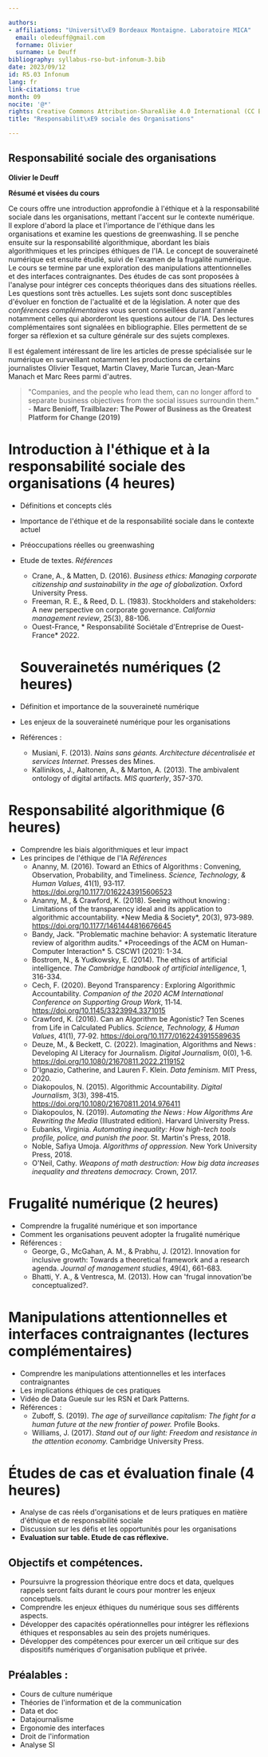 ```yaml
---

authors:
- affiliations: "Universit\xE9 Bordeaux Montaigne. Laboratoire MICA"
  email: oledeuff@gmail.com
  forname: Olivier
  surname: Le Deuff
bibliography: syllabus-rso-but-infonum-3.bib
date: 2023/09/12
id: R5.03 Infonum
lang: fr
link-citations: true
month: 09
nocite: '@*'
rights: Creative Commons Attribution-ShareAlike 4.0 International (CC BY-SA 4.0)
title: "Responsabilit\xE9 sociale des Organisations"

--- 
```


## Responsabilité sociale des organisations

**Olivier le Deuff**

**Résumé et visées du cours**

Ce cours offre une introduction approfondie à l'éthique et à la responsabilité sociale dans les organisations, mettant l'accent sur le contexte numérique. Il explore d'abord la place et l'importance de l'éthique dans les organisations et examine les questions de greenwashing. Il se penche ensuite sur la responsabilité algorithmique, abordant les biais algorithmiques et les principes éthiques de l'IA. Le concept de souveraineté numérique est ensuite étudié, suivi de l'examen de la frugalité numérique. Le cours se termine par une exploration des manipulations attentionnelles et des interfaces contraignantes. Des études de cas sont proposées à l'analyse  pour intégrer ces concepts théoriques dans des situations réelles.
Les questions sont très actuelles. Les sujets sont donc susceptibles d'évoluer en fonction de l'actualité et de la législation. 
A noter que des *conférences complémentaires* vous seront conseillées durant l'année notamment celles qui aborderont les questions autour de l'IA.
Des lectures complémentaires sont signalées en bibliographie. Elles permettent de se forger sa réflexion et sa culture générale sur des sujets complexes.

Il est également intéressant de lire les articles de presse spécialisée sur le numérique en surveillant notamment les productions de certains journalistes Olivier Tesquet, Martin Clavey, Marie Turcan, Jean-Marc Manach et Marc Rees parmi d'autres.

> "Companies, and the people who lead them, can no longer afford to separate business objectives from the social issues surroundin them." - **Marc Benioff, Trailblazer: The Power of Business as the Greatest Platform for Change (2019)**


# Introduction à l'éthique et à la responsabilité sociale des organisations (4 heures)

- Définitions et concepts clés
- Importance de l'éthique et de la responsabilité sociale dans le contexte actuel
- Préoccupations réelles ou greenwashing
- Etude de textes.
*Références*
  - Crane, A., & Matten, D. (2016). *Business ethics: Managing corporate citizenship and sustainability in the age of globalization*. Oxford University Press.
  - Freeman, R. E., & Reed, D. L. (1983). Stockholders and stakeholders: A new perspective on corporate governance. *California management review*, 25(3), 88-106.
  - Ouest-France, * Responsabilité Sociétale d'Entreprise de Ouest-France* 2022.


  # Souverainetés numériques (2 heures)

- Définition et importance de la souveraineté numérique
- Les enjeux de la souveraineté numérique pour les organisations
- Références :
  - Musiani, F. (2013). *Nains sans géants. Architecture décentralisée et services Internet.* Presses des Mines.
  - Kallinikos, J., Aaltonen, A., & Marton, A. (2013). The ambivalent ontology of digital artifacts. *MIS quarterly*, 357-370.

# Responsabilité algorithmique (6 heures)

- Comprendre les biais algorithmiques et leur impact
- Les principes de l'éthique de l'IA
*Références*
  - Ananny, M. (2016). Toward an Ethics of Algorithms : Convening, Observation, Probability, and Timeliness. *Science, Technology, & Human Values*, 41(1), 93‑117. https://doi.org/10.1177/0162243915606523
  - Ananny, M., & Crawford, K. (2018). Seeing without knowing : Limitations of the transparency ideal and its application to algorithmic accountability. *New Media & Society\*, 20(3), 973‑989. https://doi.org/10.1177/1461444816676645
  - Bandy, Jack. "Problematic machine behavior: A systematic literature review of algorithm audits." \*Proceedings of the ACM on Human-Computer Interaction\* 5\. CSCW1 (2021): 1-34.
  - Bostrom, N., & Yudkowsky, E. (2014). The ethics of artificial intelligence. *The Cambridge handbook of artificial intelligence*, 1, 316-334.
  - Cech, F. (2020). Beyond Transparency : Exploring Algorithmic Accountability. *Companion of the 2020 ACM International Conference on Supporting Group Work*, 11‑14. https://doi.org/10.1145/3323994.3371015
  - Crawford, K. (2016). Can an Algorithm be Agonistic? Ten Scenes from Life in Calculated Publics. *Science, Technology, & Human Values*, 41(1), 77‑92. https://doi.org/10.1177/0162243915589635
  - Deuze, M., & Beckett, C. (2022). Imagination, Algorithms and News : Developing AI Literacy for Journalism. *Digital Journalism*, 0(0), 1‑6. https://doi.org/10.1080/21670811.2022.2119152
  - D'Ignazio, Catherine, and Lauren F. Klein. *Data feminism*. MIT Press, 2020.
  - Diakopoulos, N. (2015). Algorithmic Accountability. *Digital Journalism*, 3(3), 398‑415. https://doi.org/10.1080/21670811.2014.976411
  - Diakopoulos, N. (2019). *Automating the News : How Algorithms Are Rewriting the Media* (Illustrated edition). Harvard University Press.
  - Eubanks, Virginia. *Automating inequality: How high-tech tools profile, police, and punish the poor.* St. Martin's Press, 2018.
  - Noble, Safiya Umoja. *Algorithms of oppression.* New York University Press, 2018.
  - O'Neil, Cathy. *Weapons of math destruction: How big data increases inequality and threatens democracy.* Crown, 2017.


# Frugalité numérique (2 heures)

- Comprendre la frugalité numérique et son importance
- Comment les organisations peuvent adopter la frugalité numérique
- Références :
  - George, G., McGahan, A. M., & Prabhu, J. (2012). Innovation for inclusive growth: Towards a theoretical framework and a research agenda. *Journal of management studies*, 49(4), 661-683.
  - Bhatti, Y. A., & Ventresca, M. (2013). How can 'frugal innovation'be conceptualized?.

# Manipulations attentionnelles et interfaces contraignantes (lectures complémentaires)

- Comprendre les manipulations attentionnelles et les interfaces contraignantes
- Les implications éthiques de ces pratiques
- Vidéo de Data Gueule sur les RSN et Dark Patterns.
- Références :
  - Zuboff, S. (2019). *The age of surveillance capitalism: The fight for a human future at the new frontier of power.* Profile Books.
  - Williams, J. (2017). *Stand out of our light: Freedom and resistance in the attention economy.* Cambridge University Press.

# Études de cas et évaluation finale (4 heures)

- Analyse de cas réels d'organisations et de leurs pratiques en matière d'éthique et de responsabilité sociale
- Discussion sur les défis et les opportunités pour les organisations
- **Evaluation sur table. Etude de cas réflexive.**

## Objectifs et compétences.

- Poursuivre la progression théorique entre docs et data, quelques rappels seront faits durant le cours pour montrer les enjeux conceptuels.
- Comprendre les enjeux éthiques du numérique sous ses différents aspects.
- Développer des capacités opérationnelles pour intégrer les réflexions éthiques et responsables au sein des projets numériques.
- Développer des compétences pour exercer un œil critique sur des dispositifs numériques d'organisation publique et privée.


## Préalables :

- Cours de culture numérique
- Théories de l'information et de la communication
- Data et doc
- Datajournalisme
- Ergonomie des interfaces
- Droit de l'information
- Analyse SI
